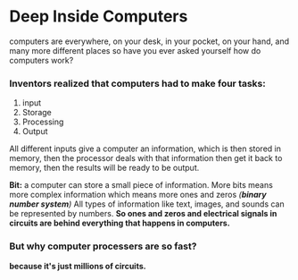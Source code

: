 # **Deep Inside Computers**

computers are everywhere, on your desk, in your pocket, on your hand, and many more different places so have you ever asked yourself how do computers work? 

### Inventors realized that computers had to make four tasks: 
1. input 
2. Storage
3. Processing 
4. Output 

All different inputs give a computer an information, which is then stored in memory, then the processor deals with that information then get it back to memory, then the results will be ready to be output.

**Bit:** a computer can store a small piece of information.
More bits means more complex information which means more ones and zeros *(**binary number system**)*
All types of information like text, images, and sounds can be represented by numbers.
**So ones and zeros and electrical signals in circuits are behind everything that happens in computers.**

### But why computer processers are so fast? 
**because it's just millions of circuits.**
